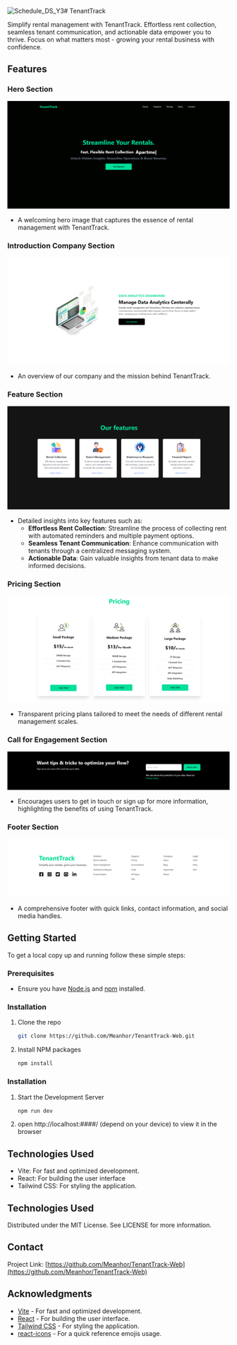 ![Schedule_DS_Y3](https://github.com/Meanhor/TenantTrack-Web/assets/105350620/7f0ab544-f6db-4c6f-9c20-b48273d1ff98)# TenantTrack

Simplify rental management with TenantTrack. Effortless rent collection, seamless tenant communication, and actionable data empower you to thrive. Focus on what matters most - growing your rental business with confidence.

## Features

### Hero Section
![Hero Section](/src/assets/Screenshoot/Hero-Section.png)
- A welcoming hero image that captures the essence of rental management with TenantTrack.

### Introduction Company Section
![Introduction Company Section](/src/assets/Screenshoot/Introduction-Section.png)
- An overview of our company and the mission behind TenantTrack.

### Feature Section
![Feature Section](/src/assets/Screenshoot/Feature-Section.png)
- Detailed insights into key features such as:
  - **Effortless Rent Collection**: Streamline the process of collecting rent with automated reminders and multiple payment options.
  - **Seamless Tenant Communication**: Enhance communication with tenants through a centralized messaging system.
  - **Actionable Data**: Gain valuable insights from tenant data to make informed decisions.

### Pricing Section
![Pricing Section](/src/assets/Screenshoot/Pricing-Section.png)
- Transparent pricing plans tailored to meet the needs of different rental management scales.

### Call for Engagement Section
![Call for Engagement Section](/src/assets/Screenshoot/Newletter-section.png)
- Encourages users to get in touch or sign up for more information, highlighting the benefits of using TenantTrack.

### Footer Section
![Footer Section](/src/assets/Screenshoot/Footer-Section.png)
- A comprehensive footer with quick links, contact information, and social media handles.

## Getting Started

To get a local copy up and running follow these simple steps:

### Prerequisites

- Ensure you have [Node.js](https://nodejs.org/) and [npm](https://www.npmjs.com/) installed.

### Installation

1. Clone the repo
   ```sh
   git clone https://github.com/Meanhor/TenantTrack-Web.git
    ```
2. Install NPM packages
    ```sh
    npm install
    ```
### Installation
1. Start the Development Server
    ```sh
    npm run dev
    ```
2. open http://localhost:####/ (depend on your device) to view it in the browser

## Technologies Used
- Vite: For fast and optimized development.
- React: For building the user interface
- Tailwind CSS: For styling the application.

## Technologies Used
Distributed under the MIT License. See LICENSE for more information.

## Contact

Project Link: [https://github.com/Meanhor/TenantTrack-Web](https://github.com/Meanhor/TenantTrack-Web)

## Acknowledgments

- [Vite](https://vitejs.dev/) - For fast and optimized development.
- [React](https://reactjs.org/) - For building the user interface.
- [Tailwind CSS](https://tailwindcss.com/) - For styling the application.
- [react-icons](https://react-icons.github.io/react-icons/) - For a quick reference emojis usage.
